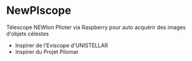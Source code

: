 # NewPIscope
Télescope NEWton PIloter via Raspberry pour auto acquérir des images d'objets célestes
* Inspirer de l'Eviscope d'UNISTELLAR
* Inspirer du Projet Pilomar

